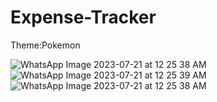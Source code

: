 # Expense-Tracker

Theme:Pokemon

![WhatsApp Image 2023-07-21 at 12 25 38 AM](https://github.com/Sanskar50/Expense-Tracker/assets/99363431/8d9756fd-82ee-492f-b16e-6d298415f6a6)
![WhatsApp Image 2023-07-21 at 12 25 39 AM](https://github.com/Sanskar50/Expense-Tracker/assets/99363431/2350f95f-87d5-4014-82d7-b62d028df898)
![WhatsApp Image 2023-07-21 at 12 25 38 AM](https://github.com/Sanskar50/Expense-Tracker/assets/99363431/78c289bf-aaca-4485-9baf-c3195cd8157f)
